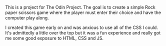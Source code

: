 This is a project for The Odin Project. The goal is to create a simple Rock paper scissors game
where the player must enter their choice and have the computer play along.

I created this game early on and was anxious to use all of the CSS I could. It's admittedly a little over the top but it was a fun experience and really got me some good exposure to HTML, CSS and JS.

